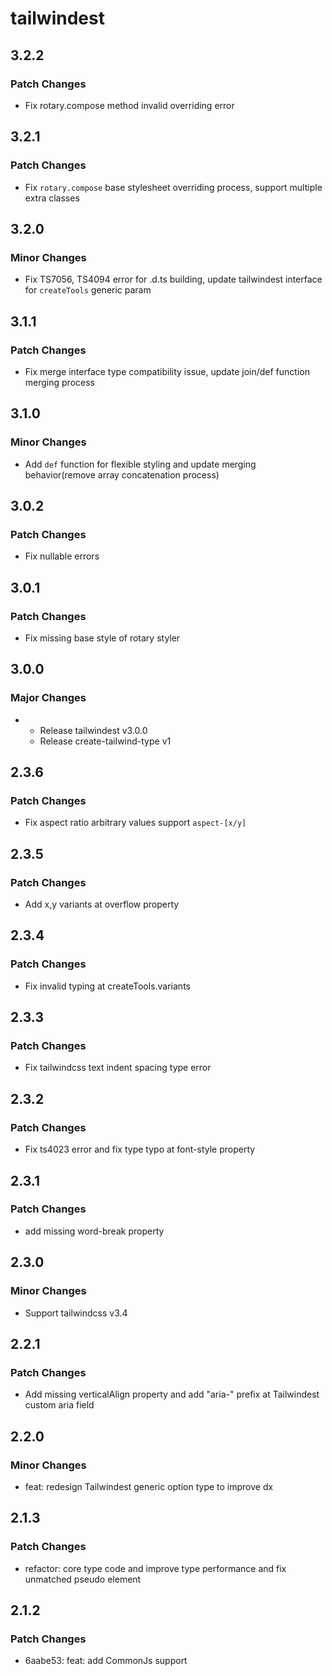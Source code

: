# tailwindest

## 3.2.2

### Patch Changes

- Fix rotary.compose method invalid overriding error

## 3.2.1

### Patch Changes

- Fix `rotary.compose` base stylesheet overriding process, support multiple extra classes

## 3.2.0

### Minor Changes

- Fix TS7056, TS4094 error for .d.ts building, update tailwindest interface for `createTools` generic param

## 3.1.1

### Patch Changes

- Fix merge interface type compatibility issue, update join/def function merging process

## 3.1.0

### Minor Changes

- Add `def` function for flexible styling and update merging behavior(remove array concatenation process)

## 3.0.2

### Patch Changes

- Fix nullable errors

## 3.0.1

### Patch Changes

- Fix missing base style of rotary styler

## 3.0.0

### Major Changes

-   - Release tailwindest v3.0.0
    - Release create-tailwind-type v1

## 2.3.6

### Patch Changes

- Fix aspect ratio arbitrary values support `aspect-[x/y]`

## 2.3.5

### Patch Changes

- Add x,y variants at overflow property

## 2.3.4

### Patch Changes

- Fix invalid typing at createTools.variants

## 2.3.3

### Patch Changes

- Fix tailwindcss text indent spacing type error

## 2.3.2

### Patch Changes

- Fix ts4023 error and fix type typo at font-style property

## 2.3.1

### Patch Changes

- add missing word-break property

## 2.3.0

### Minor Changes

- Support tailwindcss v3.4

## 2.2.1

### Patch Changes

- Add missing verticalAlign property and add "aria-" prefix at Tailwindest custom aria field

## 2.2.0

### Minor Changes

- feat: redesign Tailwindest generic option type to improve dx

## 2.1.3

### Patch Changes

- refactor: core type code and improve type performance and fix unmatched pseudo element

## 2.1.2

### Patch Changes

- 6aabe53: feat: add CommonJs support
